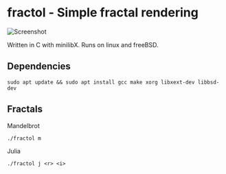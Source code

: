# fractol - Simple fractal rendering
![Screenshot](https://i.imgur.com/A9mhp9j.png)

Written in C with minilibX. Runs on linux and freeBSD.

## Dependencies
```
sudo apt update && sudo apt install gcc make xorg libxext-dev libbsd-dev
```

## Fractals
Mandelbrot
```
./fractol m
```
Julia
```
./fractol j <r> <i>
```
